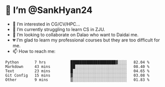 # 👋 I’m @SankHyan24

- 👀 I’m interested in CG/CV/HPC...
- 🌱 I’m currently struggling to learn CS in ZJU.
- 💞️ I’m looking to collaborate on Dalao who want to Daidai me.
- 💔 I’m glad to learn my professional courses but they are too difficult for me.
- 📫 How to reach me:


<!---
SankHyan24/SankHyan24 is a ✨ special ✨ repository because its `README.md` (this file) appears on your GitHub profile.
You can click the Preview link to take a look at your changes.
--->
<!--START_SECTION:waka-->

```text
Python       7 hrs           ████████████████████▓░░░░   82.04 %
Markdown     43 mins         ██░░░░░░░░░░░░░░░░░░░░░░░   08.40 %
Text         23 mins         █░░░░░░░░░░░░░░░░░░░░░░░░   04.65 %
Git Config   15 mins         ▓░░░░░░░░░░░░░░░░░░░░░░░░   03.08 %
Other        9 mins          ▒░░░░░░░░░░░░░░░░░░░░░░░░   01.83 %
```

<!--END_SECTION:waka-->
